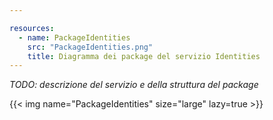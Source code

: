 ```yaml
---

resources:
  - name: PackageIdentities
    src: "PackageIdentities.png"
    title: Diagramma dei package del servizio Identities
---
```


*TODO: descrizione del servizio e della struttura del package* 

{{< img name="PackageIdentities" size="large" lazy=true >}}

